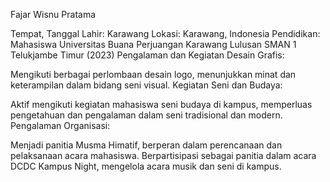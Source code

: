 Fajar Wisnu Pratama

Tempat, Tanggal Lahir: Karawang
Lokasi: Karawang, Indonesia
Pendidikan:
Mahasiswa Universitas Buana Perjuangan Karawang
Lulusan SMAN 1 Telukjambe Timur (2023)
Pengalaman dan Kegiatan
Desain Grafis:

Mengikuti berbagai perlombaan desain logo, menunjukkan minat dan keterampilan dalam bidang seni visual.
Kegiatan Seni dan Budaya:

Aktif mengikuti kegiatan mahasiswa seni budaya di kampus, memperluas pengetahuan dan pengalaman dalam seni tradisional dan modern.
Pengalaman Organisasi:

Menjadi panitia Musma Himatif, berperan dalam perencanaan dan pelaksanaan acara mahasiswa.
Berpartisipasi sebagai panitia dalam acara DCDC Kampus Night, mengelola acara musik dan seni di kampus.

